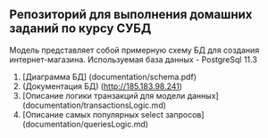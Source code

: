 
## Репозиторий для выполнения домашних заданий по курсу СУБД
Модель представляет собой примерную схему БД для создания интернет-магазина.
Используемая база данных - PostgreSql 11.3
1. [Диаграмма БД] (documentation/schema.pdf)
1. (Документация БД) (http://185.183.98.241)
2. [Описание логики транзакций для модели данных] (documentation/transactionsLogic.md)
3. [Описание самых популярных select запросов] (documentation/queriesLogic.md)
